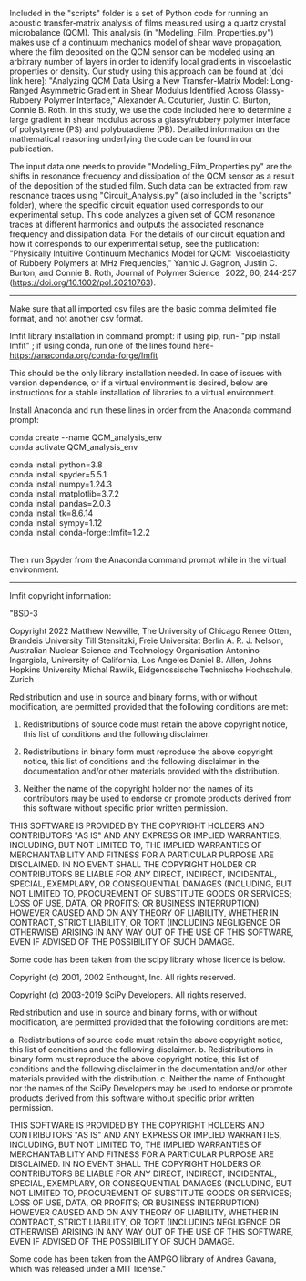 Included in the "scripts" folder is a set of Python code for running an acoustic transfer-matrix analysis of films measured using a quartz crystal microbalance (QCM). This analysis (in "Modeling_Film_Properties.py") makes use of a continuum mechanics model of shear wave propagation, where the film deposited on the QCM sensor can be modeled using an arbitrary number of layers in order to identify local gradients in viscoelastic properties or density. Our study using this approach can be found at [doi link here]:  "Analyzing QCM Data Using a New Transfer-Matrix Model: Long-Ranged Asymmetric Gradient in Shear Modulus Identified Across Glassy-Rubbery Polymer Interface," Alexander A. Couturier, Justin C. Burton, Connie B. Roth.  In this study, we use the code included here to determine a large gradient in shear modulus across a glassy/rubbery polymer interface of polystyrene (PS) and polybutadiene (PB).  Detailed information on the mathematical reasoning underlying the code can be found in our publication. 

The input data one needs to provide "Modeling_Film_Properties.py" are the shifts in resonance frequency and dissipation of the QCM sensor as a result of the deposition of the studied film. Such data can be extracted from raw resonance traces using "Circuit_Analysis.py" (also included in the "scripts" folder), where the specific circuit equation used corresponds to our experimental setup.  This code analyzes a given set of QCM resonance traces at different harmonics and outputs the associated resonance frequency and dissipation data.  For the details of our circuit equation and how it corresponds to our experimental setup, see the publication: "Physically Intuitive Continuum Mechanics Model for QCM:  Viscoelasticity of Rubbery Polymers at MHz Frequencies,"  Yannic J. Gagnon, Justin C. Burton, and Connie B. Roth, Journal of Polymer Science   2022, 60, 244-257 (https://doi.org/10.1002/pol.20210763).  

-------

Make sure that all imported csv files are the basic comma delimited file format, and not another csv format.

lmfit library installation in command prompt: if using pip, run- "pip install lmfit" ; if using conda, run one of the lines found here- https://anaconda.org/conda-forge/lmfit

This should be the only library installation needed. In case of issues with version dependence, or if a virtual environment is desired, below are instructions for a stable installation of libraries to a virtual environment.

Install Anaconda and run these lines in order from the Anaconda command prompt:


conda create --name QCM_analysis_env  
conda activate QCM_analysis_env

conda install python=3.8  
conda install spyder=5.5.1  
conda install numpy=1.24.3  
conda install matplotlib=3.7.2  
conda install pandas=2.0.3  
conda install tk=8.6.14  
conda install sympy=1.12  
conda install conda-forge::lmfit=1.2.2

<br>
Then run Spyder from the Anaconda command prompt while in the virtual environment.

-------

lmfit copyright information:

"BSD-3

Copyright 2022 Matthew Newville, The University of Chicago
               Renee Otten, Brandeis University
               Till Stensitzki, Freie Universitat Berlin
               A. R. J. Nelson, Australian Nuclear Science and Technology Organisation
               Antonino Ingargiola, University of California, Los Angeles
               Daniel B. Allen, Johns Hopkins University
               Michal Rawlik, Eidgenossische Technische Hochschule, Zurich

Redistribution and use in source and binary forms, with or without
modification, are permitted provided that the following conditions are met:

  1. Redistributions of source code must retain the above copyright notice,
  this list of conditions and the following disclaimer.

  2. Redistributions in binary form must reproduce the above copyright
  notice, this list of conditions and the following disclaimer in the
  documentation and/or other materials provided with the distribution.

  3. Neither the name of the copyright holder nor the names of its
  contributors may be used to endorse or promote products derived from this
  software without specific prior written permission.

THIS SOFTWARE IS PROVIDED BY THE COPYRIGHT HOLDERS AND CONTRIBUTORS "AS IS"
AND ANY EXPRESS OR IMPLIED WARRANTIES, INCLUDING, BUT NOT LIMITED TO, THE
IMPLIED WARRANTIES OF MERCHANTABILITY AND FITNESS FOR A PARTICULAR PURPOSE
ARE DISCLAIMED. IN NO EVENT SHALL THE COPYRIGHT HOLDER OR CONTRIBUTORS BE
LIABLE FOR ANY DIRECT, INDIRECT, INCIDENTAL, SPECIAL, EXEMPLARY, OR
CONSEQUENTIAL DAMAGES (INCLUDING, BUT NOT LIMITED TO, PROCUREMENT OF
SUBSTITUTE GOODS OR SERVICES; LOSS OF USE, DATA, OR PROFITS; OR BUSINESS
INTERRUPTION) HOWEVER CAUSED AND ON ANY THEORY OF LIABILITY, WHETHER IN
CONTRACT, STRICT LIABILITY, OR TORT (INCLUDING NEGLIGENCE OR OTHERWISE)
ARISING IN ANY WAY OUT OF THE USE OF THIS SOFTWARE, EVEN IF ADVISED OF THE
POSSIBILITY OF SUCH DAMAGE.


Some code has been taken from the scipy library whose licence is below.

Copyright (c) 2001, 2002 Enthought, Inc.
All rights reserved.

Copyright (c) 2003-2019 SciPy Developers.
All rights reserved.

Redistribution and use in source and binary forms, with or without
modification, are permitted provided that the following conditions are met:

  a. Redistributions of source code must retain the above copyright notice,
     this list of conditions and the following disclaimer.
  b. Redistributions in binary form must reproduce the above copyright
     notice, this list of conditions and the following disclaimer in the
     documentation and/or other materials provided with the distribution.
  c. Neither the name of Enthought nor the names of the SciPy Developers
     may be used to endorse or promote products derived from this software
     without specific prior written permission.


THIS SOFTWARE IS PROVIDED BY THE COPYRIGHT HOLDERS AND CONTRIBUTORS "AS IS"
AND ANY EXPRESS OR IMPLIED WARRANTIES, INCLUDING, BUT NOT LIMITED TO, THE
IMPLIED WARRANTIES OF MERCHANTABILITY AND FITNESS FOR A PARTICULAR PURPOSE
ARE DISCLAIMED. IN NO EVENT SHALL THE COPYRIGHT HOLDERS OR CONTRIBUTORS
BE LIABLE FOR ANY DIRECT, INDIRECT, INCIDENTAL, SPECIAL, EXEMPLARY,
OR CONSEQUENTIAL DAMAGES (INCLUDING, BUT NOT LIMITED TO, PROCUREMENT OF
SUBSTITUTE GOODS OR SERVICES; LOSS OF USE, DATA, OR PROFITS; OR BUSINESS
INTERRUPTION) HOWEVER CAUSED AND ON ANY THEORY OF LIABILITY, WHETHER IN
CONTRACT, STRICT LIABILITY, OR TORT (INCLUDING NEGLIGENCE OR OTHERWISE)
ARISING IN ANY WAY OUT OF THE USE OF THIS SOFTWARE, EVEN IF ADVISED OF
THE POSSIBILITY OF SUCH DAMAGE.

Some code has been taken from the AMPGO library of Andrea Gavana, which was
released under a MIT license."

